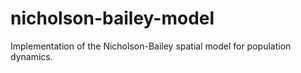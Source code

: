 # nicholson-bailey-model
Implementation of the Nicholson-Bailey spatial model for population dynamics.

